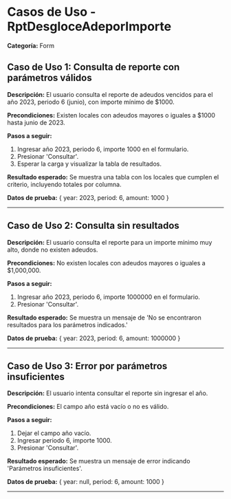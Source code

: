 # Casos de Uso - RptDesgloceAdeporImporte

**Categoría:** Form

## Caso de Uso 1: Consulta de reporte con parámetros válidos

**Descripción:** El usuario consulta el reporte de adeudos vencidos para el año 2023, periodo 6 (junio), con importe mínimo de $1000.

**Precondiciones:**
Existen locales con adeudos mayores o iguales a $1000 hasta junio de 2023.

**Pasos a seguir:**
1. Ingresar año 2023, periodo 6, importe 1000 en el formulario.
2. Presionar 'Consultar'.
3. Esperar la carga y visualizar la tabla de resultados.

**Resultado esperado:**
Se muestra una tabla con los locales que cumplen el criterio, incluyendo totales por columna.

**Datos de prueba:**
{ year: 2023, period: 6, amount: 1000 }

---

## Caso de Uso 2: Consulta sin resultados

**Descripción:** El usuario consulta el reporte para un importe mínimo muy alto, donde no existen adeudos.

**Precondiciones:**
No existen locales con adeudos mayores o iguales a $1,000,000.

**Pasos a seguir:**
1. Ingresar año 2023, periodo 6, importe 1000000 en el formulario.
2. Presionar 'Consultar'.

**Resultado esperado:**
Se muestra un mensaje de 'No se encontraron resultados para los parámetros indicados.'

**Datos de prueba:**
{ year: 2023, period: 6, amount: 1000000 }

---

## Caso de Uso 3: Error por parámetros insuficientes

**Descripción:** El usuario intenta consultar el reporte sin ingresar el año.

**Precondiciones:**
El campo año está vacío o no es válido.

**Pasos a seguir:**
1. Dejar el campo año vacío.
2. Ingresar periodo 6, importe 1000.
3. Presionar 'Consultar'.

**Resultado esperado:**
Se muestra un mensaje de error indicando 'Parámetros insuficientes'.

**Datos de prueba:**
{ year: null, period: 6, amount: 1000 }

---

